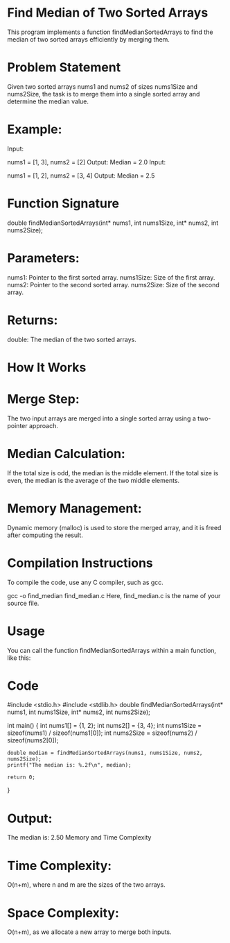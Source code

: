 # Find Median of Two Sorted Arrays
This program implements a function findMedianSortedArrays to find the median of two sorted arrays efficiently by merging them.

# Problem Statement
Given two sorted arrays nums1 and nums2 of sizes nums1Size and nums2Size, the task is to merge them into a single sorted array and determine the median value.

# Example:
Input:

nums1 = [1, 3], nums2 = [2]
Output:
Median = 2.0
Input:

nums1 = [1, 2], nums2 = [3, 4]
Output:
Median = 2.5
# Function Signature

double findMedianSortedArrays(int* nums1, int nums1Size, int* nums2, int nums2Size);
# Parameters:
nums1: Pointer to the first sorted array.
nums1Size: Size of the first array.
nums2: Pointer to the second sorted array.
nums2Size: Size of the second array.
# Returns:
double: The median of the two sorted arrays.
# How It Works
# Merge Step:
The two input arrays are merged into a single sorted array using a two-pointer approach.

# Median Calculation:

If the total size is odd, the median is the middle element.
If the total size is even, the median is the average of the two middle elements.
# Memory Management:
Dynamic memory (malloc) is used to store the merged array, and it is freed after computing the result.

# Compilation Instructions
To compile the code, use any C compiler, such as gcc.


   gcc -o find_median find_median.c
Here, find_median.c is the name of your source file.

# Usage
You can call the function findMedianSortedArrays within a main function, like this:


# Code
#include <stdio.h>
#include <stdlib.h>
double findMedianSortedArrays(int* nums1, int nums1Size, int* nums2, int nums2Size);

int main() {
    int nums1[] = {1, 2};
    int nums2[] = {3, 4};
    int nums1Size = sizeof(nums1) / sizeof(nums1[0]);
    int nums2Size = sizeof(nums2) / sizeof(nums2[0]);

    double median = findMedianSortedArrays(nums1, nums1Size, nums2, nums2Size);
    printf("The median is: %.2f\n", median);

    return 0;
}
# Output:

The median is: 2.50
Memory and Time Complexity
# Time Complexity: 
O(n+m), where 
n and m are the sizes of the two arrays.
# Space Complexity: 
O(n+m), as we allocate a new array to merge both inputs.
